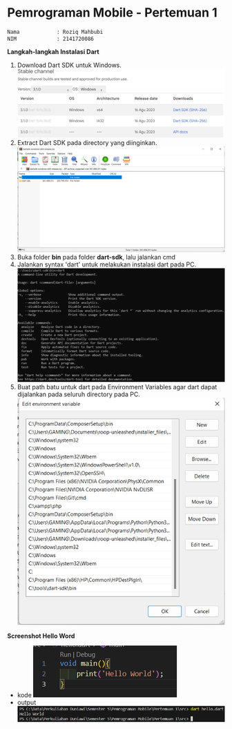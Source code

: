 # Pemrograman Mobile - Pertemuan 1



```
Nama            : Roziq Mahbubi
NIM             : 2141720086
```
<b>Langkah-langkah Instalasi Dart</b>
1. Download Dart SDK untuk Windows.
   ![image](.../../docs/download.png)
2. Extract Dart SDK pada directory yang diinginkan.
   ![image](.../../docs/extract.png)
3. Buka folder **bin** pada folder **dart-sdk**, lalu jalankan cmd
4. Jalankan syntax 'dart' untuk melakukan instalasi dart pada PC.
   ![image](.../../docs/run.png)
5. Buat path batu untuk dart pada Environment Variables agar dart dapat dijalankan pada seluruh directory pada PC.
   ![image](.../../docs/path.png)

<b>Screenshot Hello Word</b>
- kode
  ![image](.../../docs/kode_mobile_1.png)
- output
  ![image](.../../docs/output_mobile_1.png)